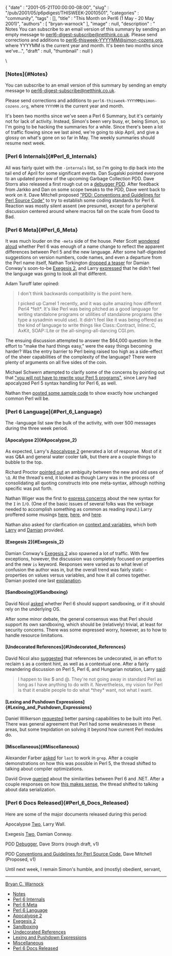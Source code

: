 {
   "date" : "2001-05-21T00:00:00-08:00",
   "slug" : "/pub/2001/05/p6pdigest/THISWEEK-20010501",
   "categories" : "community",
   "tags" : [],
   "title" : "This Month on Perl6 (1 May - 20 May 2001)",
   "authors" : [
      "bryan-warnock"
   ],
   "image" : null,
   "description" : " Notes You can subscribe to an email version of this summary by sending an empty message to perl6-digest-subscribe@netthink.co.uk. Please send corrections and additions to perl6-thisweek-YYYYMM@simon-cozens.org, where YYYYMM is the current year and month. It's been two months since we've...",
   "draft" : null,
   "thumbnail" : null
}





\
### [Notes]{#Notes}

You can subscribe to an email version of this summary by sending an
empty message to <perl6-digest-subscribe@netthink.co.uk>.

Please send corrections and additions to
`perl6-thisweek-YYYYMM@simon-cozens.org`, where `YYYYMM` is the current
year and month.

It's been two months since we've seen a Perl 6 Summary, but it's
certainly not for lack of activity. Instead, Simon's been very busy, er,
being Simon, so I'm going to be hacking the summaries for a while. Since
there's been a lot of traffic flowing since we last aired, we're going
to skip April, and give a glossy on what's gone on so far in May. The
weekly summaries should resume next week.

### [Perl 6 Internals]{#Perl_6_Internals}

All was fairly quiet with the `-internals` list, so I'm going to dip
back into the tail end of April for some significant events. Dan
Sugalski pointed everyone to an updated preview of the upcoming Garbage
Collection PDD. Dave Storrs also released a first rough cut on a
[debugger
PDD](http://archive.develooper.com/perl6-internals@perl.org/msg02895.html).
After feedback from Jarkko and Dan on some scope tweaks to the PDD, Dave
went back to work on it. Dave Mitchell proposed ["PDD: Conventions and
Guidelines for Perl Source
Code"](http://archive.develooper.com/perl6-internals@perl.org/msg02922.html)
to try to establish some coding standards for Perl 6. Reaction was
mostly silent assent (we presume), except for a peripheral discussion
centered around where macros fall on the scale from Good to Bad.

### [Perl 6 Meta]{#Perl_6_Meta}

It was much louder on the `-meta` side of the house. Peter Scott
[wondered
aloud](http://archive.develooper.com/perl6-meta@perl.org/msg00802.html)
whether Perl 6 was enough of a name change to reflect the apparent
differences between Perl 5 and the new language. After some
half-digested suggestions on version numbers, code names, and even a
departure from the Perl name itself, Nathan Torkington [dropped a
teaser](http://archive.develooper.com/perl6-meta@perl.org/msg00821.html)
for Damian Conway's soon-to-be [Exegesis
2](/media/_pub_2001_05_p6pdigest_THISWEEK-20010501/exegesis2.html), and
Larry
[expressed](http://archive.develooper.com/perl6-meta@perl.org/msg00823.html)
that he didn't feel the language was going to look all that different.

Adam Turoff later opined:

> I don't think backwards compatibility is the point here.
>
> I picked up Camel 1 recently, and it was quite amazing how different
> Perl4 \*felt\*. It's like Perl was being pitched as a good language
> for writing standalone programs or utilities of standalone programs
> (the type a sysadmin would use). It didn't feel like it was being
> offered as the kind of language to write things like Class::Contract,
> Inline::C, AxKit, SOAP::Lite or the all-singing-all-dancing CGI.pm.

The ensuing discussion attempted to answer the \$64,000 question: In the
effort to "make the hard things easy," were the easy things becoming
harder? Was the entry barrier to Perl being raised too high as a
side-effect of the sheer capabilities of the complexity of the language?
There were plenty of arguments on all five sides of the coin.

Michael Schwern attempted to clarify some of the concerns by pointing
out that ["you will not have to rewrite your Perl 5
programs"](http://archive.develooper.com/perl6-meta@perl.org/msg00834.html),
since Larry had apocalyzed Perl 5 syntax handling for Perl 6, as well.

Nathan then [posted some sample
code](http://archive.develooper.com/perl6-meta@perl.org/msg00844.html)
to show exactly how unchanged common Perl will be.

### [Perl 6 Language]{#Perl_6_Language}

The -language list saw the bulk of the activity, with over 500 messages
during the three week period.

#### [Apocalypse 2]{#Apocalypse_2}

As expected, Larry's [Apocalypse
2](/media/_pub_2001_05_p6pdigest_THISWEEK-20010501/wall.html) generated
a lot of response. Most of it was Q&A and general water cooler talk, but
there are a couple things to bubble to the top.

Richard Proctor [pointed
out](http://archive.develooper.com/perl6-language@perl.org/msg06882.html)
an ambiguity between the new and old uses of `\Q`. At the thread's end,
it looked as though Larry was in the process of consolidating all
quoting constructs into one meta-syntax, although nothing specific was
put forth.

Nathan Wiger was the first to [express
concerns](http://archive.develooper.com/perl6-language@perl.org/msg06896.html)
about the new syntax for the `I` in `I/O`. (One of the basic issues of
several folks was the verbiage needed to accomplish something as common
as reading input.) Larry proffered some musings
[here](http://archive.develooper.com/perl6-language@perl.org/msg06938.html),
[here](http://archive.develooper.com/perl6-language@perl.org/msg06997.html),
and
[here](http://archive.develooper.com/perl6-language@perl.org/msg07191.html).

Nathan also asked for clarification on [context and
variables](http://archive.develooper.com/perl6-language@perl.org/msg06916.html),
which both
[Larry](http://archive.develooper.com/perl6-language@perl.org/msg07001.html)
and
[Damian](http://archive.develooper.com/perl6-language@perl.org/msg06917.html)
provided.

#### [Exegesis 2]{#Exegesis_2}

Damian Conway's [Exegesis
2](/media/_pub_2001_05_p6pdigest_THISWEEK-20010501/exegesis2.html) also
spawned a lot of traffic. With few exceptions, however, the discussion
was completely focused on properties and the new `is` keyword. Responses
were varied as to what level of confusion the author was in, but the
overall trend was fairly static - properties on values versus variables,
and how it all comes together. Damian posted one last
[explanation](http://archive.develooper.com/perl6-language@perl.org/msg07298.html).

#### [Sandboxing]{#Sandboxing}

David Nicol
[asked](http://archive.develooper.com/perl6-language@perl.org/msg06850.html)
whether Perl 6 should support sandboxing, or if it should rely on the
underlying OS.

After some minor debate, the general consensus was that Perl should
support its own sandboxing, which should be (relatively) trivial, at
least for security concerns. There was some expressed worry, however, as
to how to handle resource limitations.

#### [Undecorated References]{#Undecorated_References}

David Nicol also
[suggested](http://archive.develooper.com/perl6-language@perl.org/msg07066.html)
that references be undecorated, in an effort to reclaim `$` as a content
hint, as well as a contextual one. After a fairly meandering discussion
on Perl 5, Perl 6, and Hungarian notation, Larry
[said](http://archive.develooper.com/perl6-language@perl.org/msg07095.html):

> I happen to like \$ and @. They're not going away in standard Perl as
> long as I have anything to do with it. Nevertheless, my vision for
> Perl is that it enable people to do what \*they\* want, not what I
> want.

#### [Lexing and Pushdown Expressions]{#Lexing_and_Pushdown_Expressions}

Daniel Wilkerson
[requested](http://archive.develooper.com/perl6-language@perl.org/msg07176.html)
better parsing capabilities to be built into Perl. There was general
agreement that Perl had some weaknesses in these areas, but some
trepidation on solving it beyond how current Perl modules do.

#### [Miscellaneous]{#Miscellaneous}

Alexander Farber
[asked](http://archive.develooper.com/perl6-language@perl.org/msg06798.html)
for `last` to work in `grep`. After a couple demonstrations on how this
was possible in Perl 5, the thread shifted to talking about compiler
optimizations.

David Grove
[queried](http://archive.develooper.com/perl6-language@perl.org/msg06804.html)
about the similarities between Perl 6 and .NET. After a couple responses
on how [this makes
sense](http://archive.develooper.com/perl6-language@perl.org/msg06808.html),
the thread shifted to talking about data serialization.

### [Perl 6 Docs Released]{#Perl_6_Docs_Released}

Here are some of the major documents released during this period:

Apocalypse
[Two](/media/_pub_2001_05_p6pdigest_THISWEEK-20010501/wall.html), Larry
Wall.

Exegesis
[Two](/media/_pub_2001_05_p6pdigest_THISWEEK-20010501/exegesis2.html),
Damian Conway.

PDD
[Debugger](http://archive.develooper.com/perl6-internals@perl.org/msg02895.html),
Dave Storrs (rough draft, v1)

PDD [Conventions and Guidelines for Perl Source
Code](http://archive.develooper.com/perl6-internals@perl.org/msg02922.html),
Dave Mitchell (Proposed, v1)

Until next week, I remain Simon's humble, and (mostly) obedient,
servant,

------------------------------------------------------------------------

[Bryan C. Warnock](mailto:bwarnock@capita.com)
-   [Notes](#Notes)
-   [Perl 6 Internals](#Perl_6_Internals)
-   [Perl 6 Meta](#Perl_6_Meta)
-   [Perl 6 Language](#Perl_6_Language)
-   [Apocalypse 2](#Apocalypse_2)
-   [Exegesis 2](#Exegesis_2)
-   [Sandboxing](#Sandboxing)
-   [Undecorated References](#Undecorated_References)
-   [Lexing and Pushdown Expressions](#Lexing_and_Pushdown_Expressions)
-   [Miscellaneous](#Miscellaneous)
-   [Perl 6 Docs Released](#Perl_6_Docs_Released)


